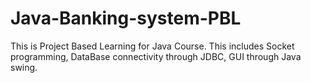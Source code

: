 # Java-Banking-system-PBL
This is Project Based Learning for Java Course. This includes Socket programming, DataBase connectivity through JDBC, GUI through Java swing.
